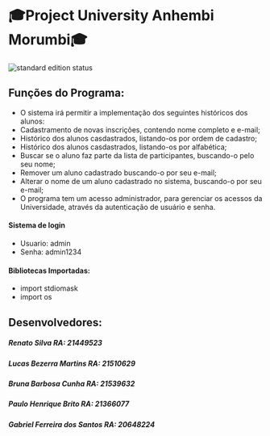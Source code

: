# 🎓Project University Anhembi Morumbi🎓

 <img src="https://img.shields.io/badge/Project%20 University Anhembi Morumbi-Em desenvolvimento-orange" alt="standard edition status">

## Funções do Programa:

* O sistema irá permitir a implementação dos seguintes históricos dos alunos:
* Cadastramento de novas inscrições, contendo nome completo e e-mail;
* Histórico dos alunos casdastrados, listando-os por ordem de cadastro;
* Histórico dos alunos casdastrados, listando-os por alfabética;
* Buscar se o aluno faz parte da lista de participantes, buscando-o pelo seu nome;
* Remover um aluno cadastrado buscando-o por seu e-mail;
* Alterar o nome de um aluno cadastrado no sistema, buscando-o por seu e-mail;
* O programa tem um acesso administrador, para gerenciar os acessos da Universidade, através da autenticação de usuário e senha.

#### Sistema de login

* Usuario: admin
* Senha: admin1234

#### Bibliotecas Importadas:

* import stdiomask
* import os

## Desenvolvedores:
##### Renato Silva RA: 21449523
##### Lucas Bezerra Martins RA: 21510629
##### Bruna Barbosa Cunha RA: 21539632
##### Paulo Henrique Brito RA: 21366077
##### Gabriel Ferreira dos Santos RA: 20648224


